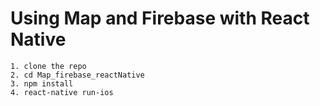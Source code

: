 # Using Map and Firebase with React Native

``` 
1. clone the repo
2. cd Map_firebase_reactNative
3. npm install
4. react-native run-ios 
